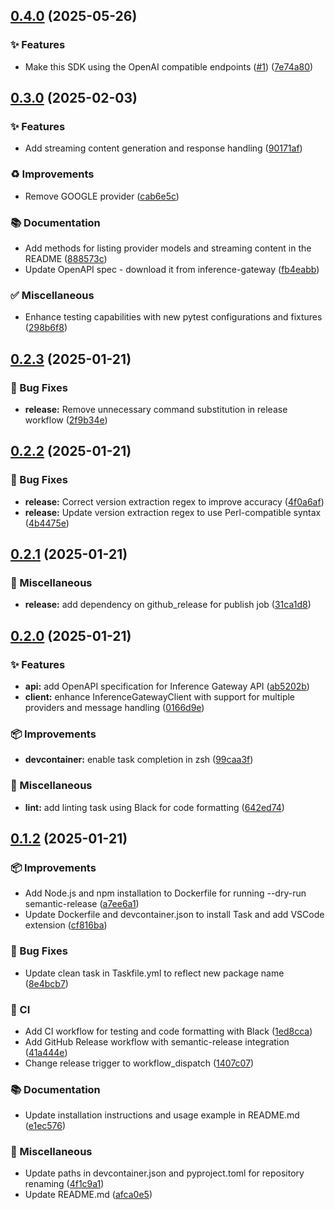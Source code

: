 ## [0.4.0](https://github.com/inference-gateway/python-sdk/compare/v0.3.0...v0.4.0) (2025-05-26)

### ✨ Features

* Make this SDK using the OpenAI compatible endpoints ([#1](https://github.com/inference-gateway/python-sdk/issues/1)) ([7e74a80](https://github.com/inference-gateway/python-sdk/commit/7e74a800bbccb2df59733d45f26970c10efe4e59))

## [0.3.0](https://github.com/inference-gateway/python-sdk/compare/v0.2.3...v0.3.0) (2025-02-03)

### ✨ Features

* Add streaming content generation and response handling ([90171af](https://github.com/inference-gateway/python-sdk/commit/90171af218df3182ad4cbfe33011ed711d68cabb))

### ♻️ Improvements

* Remove GOOGLE provider ([cab6e5c](https://github.com/inference-gateway/python-sdk/commit/cab6e5c9828d4454b9ce9b8f35bba3bc021ec05b))

### 📚 Documentation

* Add methods for listing provider models and streaming content in the README ([888573c](https://github.com/inference-gateway/python-sdk/commit/888573c735067780b6d32d62d3bccd321fcb8645))
* Update OpenAPI spec - download it from inference-gateway ([fb4eabb](https://github.com/inference-gateway/python-sdk/commit/fb4eabbade02a957543b12578c3ab1e6be253299))

### ✅ Miscellaneous

* Enhance testing capabilities with new pytest configurations and fixtures ([298b6f8](https://github.com/inference-gateway/python-sdk/commit/298b6f88ade7f72210994fbfa595d3fd230f77a7))

## [0.2.3](https://github.com/inference-gateway/python-sdk/compare/v0.2.2...v0.2.3) (2025-01-21)

### 🐛 Bug Fixes

* **release:** Remove unnecessary command substitution in release workflow ([2f9b34e](https://github.com/inference-gateway/python-sdk/commit/2f9b34e46cade3b81bf6d2b6c50c4b86a7043de3))

## [0.2.2](https://github.com/inference-gateway/python-sdk/compare/v0.2.1...v0.2.2) (2025-01-21)

### 🐛 Bug Fixes

* **release:** Correct version extraction regex to improve accuracy ([4f0a6af](https://github.com/inference-gateway/python-sdk/commit/4f0a6af3d715ab6f75815354bd8c5b7c33ab98df))
* **release:** Update version extraction regex to use Perl-compatible syntax ([4b4475e](https://github.com/inference-gateway/python-sdk/commit/4b4475e2db82fcdcd67252f451225ffba56912b2))

## [0.2.1](https://github.com/inference-gateway/python-sdk/compare/v0.2.0...v0.2.1) (2025-01-21)

### 🔧 Miscellaneous

* **release:** add dependency on github_release for publish job ([31ca1d8](https://github.com/inference-gateway/python-sdk/commit/31ca1d8dc1b3e31fced73fe0ae4a658d3a9ab9a1))

## [0.2.0](https://github.com/inference-gateway/python-sdk/compare/v0.1.2...v0.2.0) (2025-01-21)

### ✨ Features

* **api:** add OpenAPI specification for Inference Gateway API ([ab5202b](https://github.com/inference-gateway/python-sdk/commit/ab5202bf8afff49399dcfd0f0b3ae62f7ca11036))
* **client:** enhance InferenceGatewayClient with support for multiple providers and message handling ([0166d9e](https://github.com/inference-gateway/python-sdk/commit/0166d9e9ad8648f8b2499ba9405b07e15973cc4b))

### 📦 Improvements

* **devcontainer:** enable task completion in zsh ([99caa3f](https://github.com/inference-gateway/python-sdk/commit/99caa3fab07ae563790590209015446e502fd154))

### 🔧 Miscellaneous

* **lint:** add linting task using Black for code formatting ([642ed74](https://github.com/inference-gateway/python-sdk/commit/642ed7478b1e19c8928074539baf7135cea7fab0))

## [0.1.2](https://github.com/inference-gateway/python-sdk/compare/v0.1.1...v0.1.2) (2025-01-21)

### 📦 Improvements

* Add Node.js and npm installation to Dockerfile for running --dry-run semantic-release ([a7ee6a1](https://github.com/inference-gateway/python-sdk/commit/a7ee6a1132cfa3dd008877711a6b13f0976b27b7))
* Update Dockerfile and devcontainer.json to install Task and add VSCode extension ([cf816ba](https://github.com/inference-gateway/python-sdk/commit/cf816baa1e0d78b1ae71889e4ac5cab03f1b074c))

### 🐛 Bug Fixes

* Update clean task in Taskfile.yml to reflect new package name ([8e4bcb7](https://github.com/inference-gateway/python-sdk/commit/8e4bcb78cc447028ce3ae0136fe527bf92c26b9e))

### 👷 CI

* Add CI workflow for testing and code formatting with Black ([1ed8cca](https://github.com/inference-gateway/python-sdk/commit/1ed8cca75623aa4596d9f2ae4d89cc68603a103c))
* Add GitHub Release workflow with semantic-release integration ([41a444e](https://github.com/inference-gateway/python-sdk/commit/41a444e0a578175c338b2456f691f3938068ef7a))
* Change release trigger to workflow_dispatch ([1407c07](https://github.com/inference-gateway/python-sdk/commit/1407c07724cf4429202466b2abd67b91130f9fd3))

### 📚 Documentation

* Update installation instructions and usage example in README.md ([e1ec576](https://github.com/inference-gateway/python-sdk/commit/e1ec576906924c6ab1d9c92f04e9734fde1ece80))

### 🔧 Miscellaneous

* Update paths in devcontainer.json and pyproject.toml for repository renaming ([4f1c9a1](https://github.com/inference-gateway/python-sdk/commit/4f1c9a162b12c8363f18a06b316297a4d9c0f4cd))
* Update README.md ([afca0e5](https://github.com/inference-gateway/python-sdk/commit/afca0e5d3500c3a949d2fd876b26391f8ea7f0b7))
